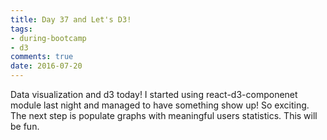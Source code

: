 ```yaml
---
title: Day 37 and Let's D3!
tags: 
- during-bootcamp
- d3
comments: true
date: 2016-07-20
---
```


Data visualization and d3 today! I started using react-d3-componenet module last night and managed to have something show up! So exciting. The next step is populate graphs with meaningful users statistics.  This will be fun.  






